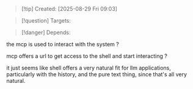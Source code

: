 
>[!tip] Created: [2025-08-29 Fri 09:03]

>[!question] Targets: 

>[!danger] Depends: 

the mcp is used to interact with the system ?

mcp offers a url to get access to the shell and start interacting ?

it just seems like shell offers a very natural fit for llm applications, particularly with the history, and the pure text thing, since that's all very natural.